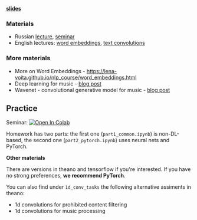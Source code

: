 __[slides](https://disk.yandex.ru/i/dY87GO59IS_POA)__

### Materials
* Russian [lecture](https://yadi.sk/i/X6rS31O7r6Aco), [seminar](https://yadi.sk/i/LZppDeV9r8H4Q)
* English lectures: [word embeddings](https://www.youtube.com/watch?v=ERibwqs9p38), [text convolutions](https://www.youtube.com/watch?v=nzSPZyjGlWI)

### More materials
* More on Word Embeddings - https://lena-voita.github.io/nlp_course/word_embeddings.html
* Deep learning for music - [blog post](http://benanne.github.io/2014/08/05/spotify-cnns.html)
* Wavenet - convolutional generative model for music - [blog post](https://deepmind.com/blog/wavenet-generative-model-raw-audio/)

## Practice

Seminar: [![Open In Colab](https://colab.research.google.com/assets/colab-badge.svg)](https://colab.research.google.com/github/yandexdataschool/Practical_DL/blob/fall23/week06_nlp/seminar.ipynb)

Homework has two parts: the first one (`part1_common.ipynb`) is non-DL-based, the second one (`part2_pytorch.ipynb`) uses neural nets and PyTorch.


__Other materials__

There are versions in theano and tensorflow if you're interested. If you have no strong preferences, __we recommend PyTorch__.

You can also find under `1d_conv_tasks` the following alternative assiments in theano:
* 1d convolutions for prohibited content filtering
* 1d convolutions for music processing 

